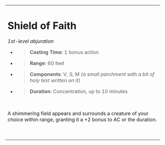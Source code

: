 <table><tbody><tr class="odd"><td><h1 id="shield-of-faith"><strong>Shield of Faith</strong></h1><p><em>1st-level abjuration</em></p><ul><li><blockquote><p><strong>Casting Time</strong>: 1 bonus action</p></blockquote></li><li><blockquote><p><strong>Range</strong>: 60 feet</p></blockquote></li><li><blockquote><p><strong>Components</strong>: V, S, M <em>(a small parchment with a bit of holy text written on it)</em></p></blockquote></li><li><blockquote><p><strong>Duration</strong>: Concentration, up to 10 minutes</p></blockquote></li></ul><p> </p><p>A shimmering field appears and surrounds a creature of your choice within range, granting it a +2 bonus to AC or the duration.</p><p> </p></td></tr></tbody></table>
